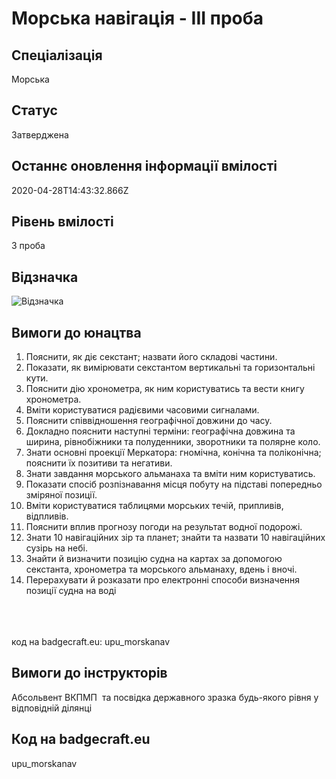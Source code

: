 # Морська навігація - ІІІ проба

## Спеціалізація

Морська

## Статус

Затверджена

## Останнє оновлення інформації вмілості

2020-04-28T14:43:32.866Z

## Рівень вмілості

3 проба

## Відзначка

![Відзначка](../images/Morska_navihatsiia_III/_________________.jpg)

## Вимоги до юнацтва

<ol><li>Пояснити, як діє секстант; назвати його складові частини.</li><li>Показати, як вимірювати секстантом вертикальні та горизонтальні кути.</li><li>Пояснити дію хронометра, як ним користуватись та вести книгу хронометра.</li><li>Вміти користуватися радієвими часовими сигналами.</li><li>Пояснити співвідношення географічної довжини до часу.</li><li>Докладно пояснити наступні терміни: географічна довжина та ширина, рівнобіжники та полуденники, зворотники та полярне коло.</li><li>Знати основні проекції Меркатора: гномічна, конічна та поліконічна; пояснити їх позитиви та негативи.</li><li>Знати завдання морського альманаха та вміти ним користуватись.</li><li>Показати спосіб розпізнавання місця побуту на підставі попередньо зміряної позиції.</li><li>Вміти користуватися таблицями морських течій, припливів, відпливів.</li><li>Пояснити вплив прогнозу погоди на результат водної подорожі.</li><li>Знати 10 навігаційних зір та планет; знайти та назвати 10 навігаційних сузірь на небі.</li><li>Знайти й визначити позицію судна на картах за допомогою секстанта, хронометра та морського альманаху, вдень і вночі.</li><li>Перерахувати й розказати про електронні способи визначення позиції судна на воді</li></ol><br><span><br><br></span>код на badgecraft.eu: upu_morskanav<br>

## Вимоги до інструкторів

Абсольвент ВКПМП &nbsp;та посвідка державного зразка будь-якого рівня у відповідній ділянці

## Код на badgecraft.eu

upu_morskanav